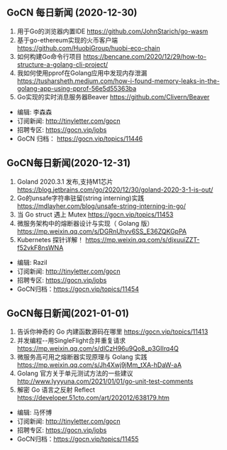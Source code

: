 ## GoCN 每日新闻 (2020-12-30)

1. 用于Go的浏览器内置IDE https://github.com/JohnStarich/go-wasm
2. 基于go-ethereum实现的火币客户端 https://github.com/HuobiGroup/huobi-eco-chain
3. 如何构建Go命令行项目 https://bencane.com/2020/12/29/how-to-structure-a-golang-cli-project/
4. 我如何使用pprof在Golang应用中发现内存泄漏 https://tusharsheth.medium.com/how-i-found-memory-leaks-in-the-golang-app-using-pprof-56e5d55363ba
5. Go实现的实时消息服务器Beaver https://github.com/Clivern/Beaver

* 编辑: 李森森
* 订阅新闻: http://tinyletter.com/gocn
* 招聘专区: https://gocn.vip/jobs
* GoCN 归档： https://gocn.vip/topics/11446


## GoCN每日新闻(2020-12-31)

1. Goland 2020.3.1 发布,支持M1芯片 https://blog.jetbrains.com/go/2020/12/30/goland-2020-3-1-is-out/
2. Go的unsafe字符串驻留(string interning)实践 https://mdlayher.com/blog/unsafe-string-interning-in-go/
3. 当 Go struct 遇上 Mutex https://gocn.vip/topics/11453
4. 微服务架构中的熔断器设计与实现（ Golang 版） https://mp.weixin.qq.com/s/DGRnUhyv6SS_E36ZQKGpPA
5. Kubernetes 探针详解！ https://mp.weixin.qq.com/s/djxuuiZZT-f52vkF8nsWNA

* 编辑: Razil
* 订阅新闻: http://tinyletter.com/gocn
* 招聘专区: https://gocn.vip/jobs
* GoCN归档：https://gocn.vip/topics/11454

## GoCN每日新闻(2021-01-01)

1. 告诉你神奇的 Go 内建函数源码在哪里 https://gocn.vip/topics/11413
2. 并发编程--用SingleFlight合并重复请求 https://mp.weixin.qq.com/s/dlCzH96u9Qo8_p3GIIrq4Q
3. 微服务高可用之熔断器实现原理与 Golang 实践 https://mp.weixin.qq.com/s/Jh4Xwj9jMm_tXA-hDaW-aA
4. Golang 官方关于单元测试方法的一些建议 http://www.lyyyuna.com/2021/01/01/go-unit-test-comments
5. 解密 Go 语言之反射 Reflect https://developer.51cto.com/art/202012/638179.htm

* 编辑: 马怀博
* 订阅新闻: http://tinyletter.com/gocn
* 招聘专区: https://gocn.vip/jobs
* GoCN归档：https://gocn.vip/topics/11455
